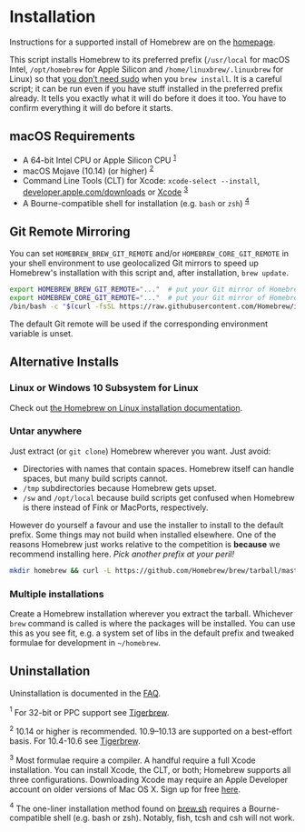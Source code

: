 # Installation

Instructions for a supported install of Homebrew are on the [homepage](https://brew.sh).

This script installs Homebrew to its preferred prefix (`/usr/local`
for macOS Intel, `/opt/homebrew` for Apple Silicon and `/home/linuxbrew/.linuxbrew` for Linux) so that
[you don’t need sudo](FAQ.md#why-does-homebrew-say-sudo-is-bad) when you
`brew install`. It is a careful script; it can be run even if you have stuff
installed in the preferred prefix already. It tells you exactly what it will do before
it does it too. You have to confirm everything it will do before it starts.

## macOS Requirements

* A 64-bit Intel CPU or Apple Silicon CPU <sup>[1](#1)</sup>
* macOS Mojave (10.14) (or higher) <sup>[2](#2)</sup>
* Command Line Tools (CLT) for Xcode: `xcode-select --install`,
  [developer.apple.com/downloads](https://developer.apple.com/downloads) or
  [Xcode](https://itunes.apple.com/us/app/xcode/id497799835) <sup>[3](#3)</sup>
* A Bourne-compatible shell for installation (e.g. `bash` or `zsh`) <sup>[4](#4)</sup>

## Git Remote Mirroring

You can set `HOMEBREW_BREW_GIT_REMOTE` and/or `HOMEBREW_CORE_GIT_REMOTE` in your shell environment to use geolocalized Git mirrors to speed up Homebrew's installation with this script and, after installation, `brew update`.

```bash
export HOMEBREW_BREW_GIT_REMOTE="..."  # put your Git mirror of Homebrew/brew here
export HOMEBREW_CORE_GIT_REMOTE="..."  # put your Git mirror of Homebrew/homebrew-core here
/bin/bash -c "$(curl -fsSL https://raw.githubusercontent.com/Homebrew/install/master/install.sh)"
```

The default Git remote will be used if the corresponding environment variable is unset.

## Alternative Installs

### Linux or Windows 10 Subsystem for Linux

Check out [the Homebrew on Linux installation documentation](Homebrew-on-Linux.md).

### Untar anywhere

Just extract (or `git clone`) Homebrew wherever you want. Just avoid:

* Directories with names that contain spaces. Homebrew itself can handle spaces, but many build scripts cannot.
* `/tmp` subdirectories because Homebrew gets upset.
* `/sw` and `/opt/local` because build scripts get confused when Homebrew is there instead of Fink or MacPorts, respectively.

However do yourself a favour and use the installer to install to the default prefix. Some things may
not build when installed elsewhere. One of the reasons Homebrew just
works relative to the competition is **because** we recommend installing
here. *Pick another prefix at your peril!*

```sh
mkdir homebrew && curl -L https://github.com/Homebrew/brew/tarball/master | tar xz --strip 1 -C homebrew
```

### Multiple installations

Create a Homebrew installation wherever you extract the tarball. Whichever `brew` command is called is where the packages will be installed. You can use this as you see fit, e.g. a system set of libs in the default prefix and tweaked formulae for development in `~/homebrew`.

## Uninstallation

Uninstallation is documented in the [FAQ](FAQ.md).

<a name="1"><sup>1</sup></a> For 32-bit or PPC support see
[Tigerbrew](https://github.com/mistydemeo/tigerbrew).

<a name="2"><sup>2</sup></a> 10.14 or higher is recommended. 10.9–10.13 are
supported on a best-effort basis. For 10.4-10.6 see
[Tigerbrew](https://github.com/mistydemeo/tigerbrew).

<a name="3"><sup>3</sup></a> Most formulae require a compiler. A handful
require a full Xcode installation. You can install Xcode, the CLT, or both;
Homebrew supports all three configurations. Downloading Xcode may require an
Apple Developer account on older versions of Mac OS X. Sign up for free
[here](https://developer.apple.com/register/index.action).

<a name="4"><sup>4</sup></a> The one-liner installation method found on
[brew.sh](https://brew.sh) requires a Bourne-compatible shell (e.g. bash or
zsh). Notably, fish, tcsh and csh will not work.
